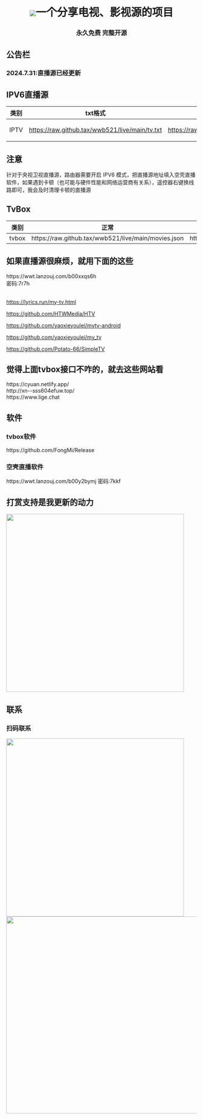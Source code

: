 <h1 align="center"> <img src="https://raw.github.tax/wwb521/live/main/ys.ico">一个分享电视、影视源的项目 </h1>
<h3 align="center">永久免费 完整开源 </h3>

<h2>公告栏</h2>
<h3>2024.7.31:直播源已经更新</h3>

<h2>IPV6直播源</h2>
<table>
  <thead>
    <tr>
        <th>类别</th>
        <th>txt格式</th>
        <th>m3u格式</th>
    </tr>
    <tbody>
    <tr>
      <td>IPTV</td>
      <td>

https://raw.github.tax/wwb521/live/main/tv.txt</td>

<td>

https://raw.github.tax/wwb521/live/main/tv.m3u <br/></td>

</tr>

  </thead>
  </table>
<h2>注意</h2>
针对于央视卫视直播源，路由器需要开启 IPV6 模式，把直播源地址填入空壳直播软件，如果遇到卡顿（也可能与硬件性能和网络运营商有关系），遥控器右键换线路即可，我会及时清理卡顿的直播源<br/>
<h2>TvBox</h2>
<table>
  <thead>
    <tr>
        <th>类别</th>
        <th>正常</th>
        <th>18+(当心社死！！！)</th>
    </tr>
    <tbody>
    <tr>
<td>tvbox</td>
<td>https://raw.github.tax/wwb521/live/main/movies.json</td>
<td>https://raw.github.tax/wwb521/live/main/video.json</br></td>
</tr>
  </thead>
  </table>

<h2>如果直播源很麻烦，就用下面的这些</h2>
https://wwt.lanzouj.com/b00xxqs6h </br>密码:7r7h</br></br>

https://lyrics.run/my-tv.html</br>

https://github.com/HTWMedia/HTV</br>

https://github.com/yaoxieyoulei/mytv-android</br>

https://github.com/yaoxieyoulei/my_tv</br>

https://github.com/Potato-66/SimpleTV</br>

<h2>觉得上面tvbox接口不咋的，就去这些网站看</h2>
https://cyuan.netlify.app/</br>
http://xn--sss604efuw.top/</br>
https://www.lige.chat</br>

<h2>软件</h2>
<h3>tvbox软件</h3>
https://github.com/FongMi/Release

<h3>空壳直播软件</h3>
https://wwt.lanzouj.com/b00y2bymj 密码:7kkf<br/>

<h2>打赏支持是我更新的动力</h2>
<img src="https://raw.github.tax/wwb521/live/main/pay.jpeg" width="470px">

<h2>联系</h2>
<h3>扫码联系</h3>
<img src="https://raw.github.tax/wwb521/live/main/lx.png" width="470px">
<img src="https://api.star-history.com/svg?repos=wwb521/live&type=Date" width="520px">
